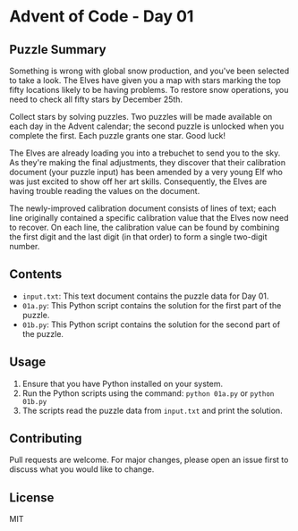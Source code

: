 # Advent of Code - Day 01

## Puzzle Summary

Something is wrong with global snow production, and you've been selected to take a look. The Elves have given you a map with stars marking the top fifty locations likely to be having problems. To restore snow operations, you need to check all fifty stars by December 25th.

Collect stars by solving puzzles. Two puzzles will be made available on each day in the Advent calendar; the second puzzle is unlocked when you complete the first. Each puzzle grants one star. Good luck!

The Elves are already loading you into a trebuchet to send you to the sky. As they're making the final adjustments, they discover that their calibration document (your puzzle input) has been amended by a very young Elf who was just excited to show off her art skills. Consequently, the Elves are having trouble reading the values on the document.

The newly-improved calibration document consists of lines of text; each line originally contained a specific calibration value that the Elves now need to recover. On each line, the calibration value can be found by combining the first digit and the last digit (in that order) to form a single two-digit number.

## Contents

- `input.txt`: This text document contains the puzzle data for Day 01.
- `01a.py`: This Python script contains the solution for the first part of the puzzle.
- `01b.py`: This Python script contains the solution for the second part of the puzzle.

## Usage

1. Ensure that you have Python installed on your system.
2. Run the Python scripts using the command: `python 01a.py` or `python 01b.py`
3. The scripts read the puzzle data from `input.txt` and print the solution.

## Contributing

Pull requests are welcome. For major changes, please open an issue first to discuss what you would like to change.

## License

MIT
